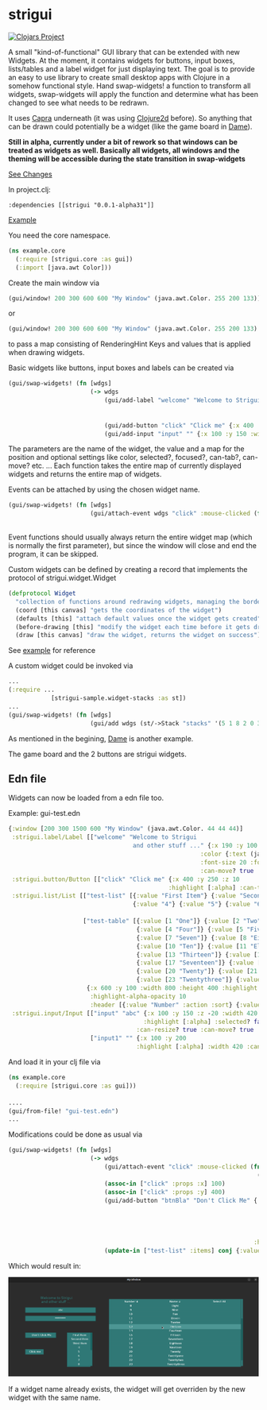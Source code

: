 # strigui

[![Clojars Project](https://img.shields.io/clojars/v/strigui.svg)](https://clojars.org/strigui)

A small "kind-of-functional" GUI library that can be extended with new Widgets. At the moment, it contains widgets for buttons, input boxes, lists/tables and a label widget for just displaying text.
The goal is to provide an easy to use library to create small desktop apps with Clojure in a somehow functional style. 
Hand swap-widgets! a function to transform all widgets, swap-widgets will apply the function and determine what has been changed to see what needs to be redrawn.


It uses [Capra](https://github.com/MikeHardIce/Capra) underneath (it was using [Clojure2d](https://github.com/Clojure2D/clojure2d) before). So anything that can be drawn could potentially be a widget (like the game board in [Dame](https://github.com/MikeHardIce/Dame)).

**Still in alpha, currently under a bit of rework so that windows can be treated as widgets as well. Basically all widgets, all windows and the theming will be accessible during the state transition in swap-widgets**

[See Changes](CHANGES.md)

In project.clj:

```
:dependencies [[strigui "0.0.1-alpha31"]]
```
[Example](https://github.com/MikeHardIce/strigui-sample)

You need the core namespace.

```Clojure
(ns example.core
  (:require [strigui.core :as gui])
  (:import [java.awt Color]))

```
Create the main window via

```Clojure
(gui/window! 200 300 600 600 "My Window" (java.awt.Color. 255 200 133))
```
or

```Clojure
(gui/window! 200 300 600 600 "My Window" (java.awt.Color. 255 200 133) {java.awt.RenderingHints/KEY_ANTIALIASING java.awt.RenderingHints/VALUE_ANTIALIAS_ON})
```
to pass a map consisting of RenderingHint Keys and values that is applied when drawing widgets.

Basic widgets like buttons, input boxes and labels can be created via

```Clojure
(gui/swap-widgets! (fn [wdgs]
                       (-> wdgs
                           (gui/add-label "welcome" "Welcome to Strigui" {:x 190 :y 100
                                                                          :color [(Color. 255 31 0)]
                                                                          :font-size 20 :font-style [:bold]})
                           (gui/add-button "click" "Click me" {:x 400 :y 200 :color [Color/white Color/black]})
                           (gui/add-input "input" "" {:x 100 :y 150 :width 420 :color [Color/white Color/red] :min-width 420}))))
```
The parameters are the name of the widget, the value and a map for the position and optional settings like color, selected?, focused?, can-tab?, can-move? etc. ...
Each function takes the entire map of currently displayed widgets and returns the entire map of widgets.

Events can be attached by using the chosen widget name.

```Clojure
(gui/swap-widgets! (fn [wdgs]
                       (gui/attach-event wdgs "click" :mouse-clicked (fn [_ _] 
                                                                       (gui/close-window!)))))
```
Event functions should usually always return the entire widget map (which is normally the first parameter),
but since the window will close and end the program, it can be skipped.

Custom widgets can be defined by creating a record that implements the protocol of strigui.widget.Widget

```Clojure
(defprotocol Widget
  "collection of functions around redrawing widgets, managing the border etc. ..."
  (coord [this canvas] "gets the coordinates of the widget")
  (defaults [this] "attach default values once the widget gets created")
  (before-drawing [this] "modify the widget each time before it gets drawn")
  (draw [this canvas] "draw the widget, returns the widget on success"))
```
See [example](https://github.com/MikeHardIce/strigui-sample/blob/main/src/strigui_sample/widget_stacks.clj#L42) for reference

A custom widget could be invoked via

```Clojure
...
(:require ...
            [strigui-sample.widget-stacks :as st])
...
(gui/swap-widgets! (fn [wdgs]
                       (gui/add wdgs (st/->Stack "stacks" '(5 1 8 2 0 3 0 5 7) {:x 100 :y 400}))))
```

As mentioned in the begining, [Dame](https://github.com/MikeHardIce/Dame) is another example.

The game board and the 2 buttons are strigui widgets.

## Edn file

Widgets can now be loaded from a edn file too.

Example:
gui-test.edn
```Clojure
{:window [200 300 1500 600 "My Window" (java.awt.Color. 44 44 44)]
 :strigui.label/Label [["welcome" "Welcome to Strigui
                                   and other stuff ..." {:x 190 :y 100 :z 20
                                                      :color {:text (java.awt.Color. 47 120 118)}
                                                      :font-size 20 :font-style [:bold]
                                                      :can-move? true :group "bla"}]]
 :strigui.button/Button [["click" "Click me" {:x 400 :y 250 :z 10 
                                             :highlight [:alpha] :can-tab? true :group "bla"}]]
 :strigui.list/List [["test-list" [{:value "First Item"} {:value "Second Item"} {:value "Third Item"}
                                   {:value "4"} {:value "5"} {:value "6"} {:value "7"} {:value "8"} {:value "9"}] {:x 350 :y 300 :width 150
                                                                                                        :height 200 :highlight [:alpha]}]
                     ["test-table" [{:value [1 "One"]} {:value [2 "Two"]} {:value [3 "Three"]}
                                    {:value [4 "Four"]} {:value [5 "Five"]} {:value [6 "Six"]}
                                    {:value [7 "Seven"]} {:value [8 "Eight"]} {:value [9 "Nine"]}
                                    {:value [10 "Ten"]} {:value [11 "Eleven"]} {:value [12 "Twelve"]}
                                    {:value [13 "Thirteen"]} {:value [14 "Fourteen"]} {:value [15 "Fifteen"]}
                                    {:value [17 "Seventeen"]} {:value [18 "Eighteen"]} {:value [19 "Nineteen"]}
                                    {:value [20 "Twenty"]} {:value [21 "Twentyone"]} {:value [22 "Twentytwo"]}
                                    {:value [23 "Twentythree"]} {:value [24 "Twentyfour"]} {:value [25 "Twentyfive"]}] 
                      {:x 600 :y 100 :width 800 :height 400 :highlight [:alpha]
                       :highlight-alpha-opacity 10
                       :header [{:value "Number" :action :sort} {:value "Name" :action :sort} {:value "Select All" :action :select-all}]}]]
 :strigui.input/Input [["input" "abc" {:x 100 :y 150 :z -20 :width 420 
                                      :highlight [:alpha] :selected? false :can-tab? true 
                                    :can-resize? true :can-move? true :group ["inputs" "bla"]}]
                       ["input1" "" {:x 100 :y 200 
                                    :highlight [:alpha] :width 420 :can-tab? true :group "inputs" :password? true}]]}
```

And load it in your clj file via
```Clojure
(ns example.core
  (:require [strigui.core :as gui]))

....
(gui/from-file! "gui-test.edn")
...
```

Modifications could be done as usual via
```Clojure
(gui/swap-widgets! (fn [wdgs]
                       (-> wdgs
                           (gui/attach-event "click" :mouse-clicked (fn [_ _]
                                                                      (gui/close-window!)))
                           (assoc-in ["click" :props :x] 100)
                           (assoc-in ["click" :props :y] 400)
                           (gui/add-button "btnBla" "Don't Click Me" {:x 100 :y 300 :color {:background (java.awt.Color. 47 120 118) 
                                                                                            :text (java.awt.Color. 247 247 247)
                                                                                            :focus (java.awt.Color. 77 150 148)
                                                                                            :select (java.awt.Color. 77 150 148)
                                                                                            :border (java.awt.Color. 27 100 98)}
                                                                     :highlight [:alpha] :can-tab? true})
                           (update-in ["test-list" :items] conj {:value "10"} {:value "11"} {:value "12"} {:value "13"} {:value "14"} {:value "15"}))))
```

Which would result in:

![](resources/strigui-alpha32.png)

If a widget name already exists, the widget will get overriden by the new widget with the same name.
